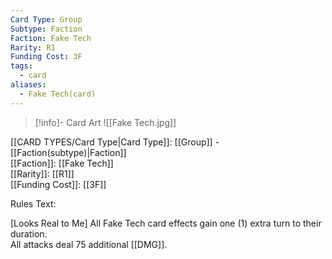 ```yaml
---
Card Type: Group
Subtype: Faction
Faction: Fake Tech
Rarity: R1
Funding Cost: 3F
tags:
  - card
aliases:
  - Fake Tech(card)
---
```

> [!info]- Card Art
> ![[Fake Tech.jpg]]

[[CARD TYPES/Card Type|Card Type]]: [[Group]] - [[Faction(subtype)|Faction]]  
[[Faction]]: [[Fake Tech]]  
[[Rarity]]: [[R1]]  
[[Funding Cost]]: [[3F]]  

Rules Text:  

[Looks Real to Me] All Fake Tech card effects gain one (1) extra turn to their duration.  
All attacks deal 75 additional [[DMG]].  